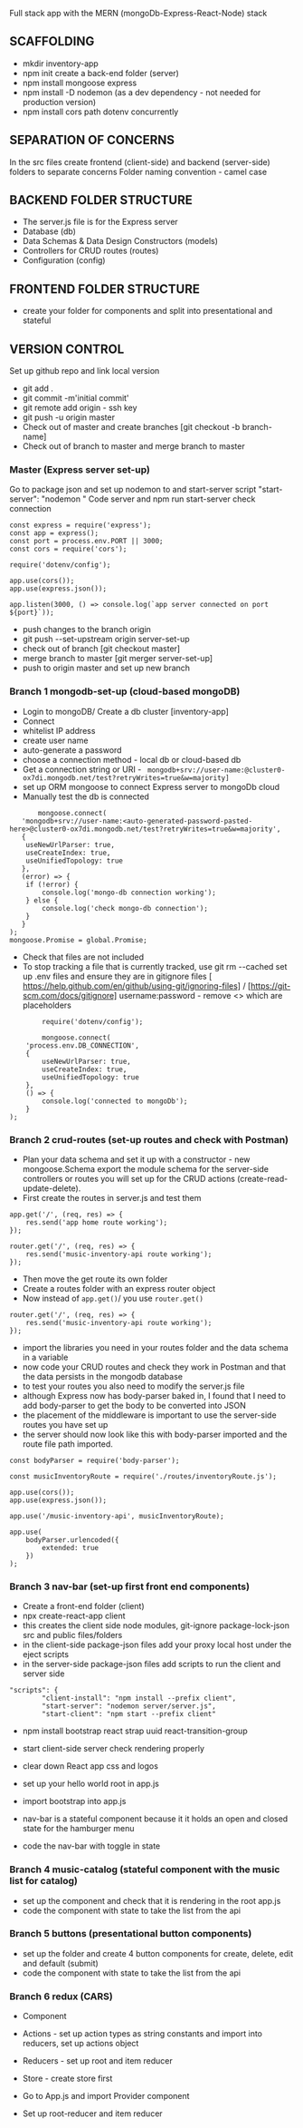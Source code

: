 Full stack app with the MERN (mongoDb-Express-React-Node) stack

## SCAFFOLDING
- mkdir inventory-app
- npm init
 create a back-end folder (server)
- npm install mongoose express
- npm install -D nodemon (as a dev dependency - not needed for production version)
- npm install cors path dotenv concurrently

## SEPARATION OF CONCERNS
In the src files create frontend (client-side) and backend (server-side) folders to separate concerns Folder naming convention - camel case

## BACKEND FOLDER STRUCTURE
- The server.js file is for the Express server
- Database (db)
- Data Schemas & Data Design Constructors (models)
- Controllers for CRUD routes (routes)
- Configuration (config)

## FRONTEND FOLDER STRUCTURE
- create your folder for components and split into presentational and stateful

## VERSION CONTROL
Set up github repo and link local version

- git add .
- git commit -m'initial commit'
- git remote add origin - ssh key
- git push -u origin master
- Check out of master and create branches [git checkout -b branch-name]
- Check out of branch to master and merge branch to master

### Master (Express server set-up)
Go to package json and set up nodemon to and start-server script "start-server": "nodemon <server relative path>"
Code server and npm run start-server check connection
```
const express = require('express');
const app = express();
const port = process.env.PORT || 3000;
const cors = require('cors');

require('dotenv/config');

app.use(cors());
app.use(express.json());

app.listen(3000, () => console.log(`app server connected on port ${port}`));
```
- push changes to the branch origin
- git push --set-upstream origin server-set-up
- check out of branch [git checkout master]
- merge branch to master [git merger server-set-up]
-  push to origin master and set up new branch

### Branch 1 mongodb-set-up (cloud-based mongoDB)
- Login to mongoDB/ Create a db cluster [inventory-app]
- Connect
- whitelist IP address
- create user name
- auto-generate a password
- choose a connection method - local db or cloud-based db
- Get a connection string or URI - ``` mongodb+srv://user-name:@cluster0-ox7di.mongodb.net/test?retryWrites=true&w=majority]```
- set up ORM mongoose to connect Express server to mongoDb cloud
- Manually test the db is connected

```
       mongoose.connect(
   'mongodb+srv://user-name:<auto-generated-password-pasted-here>@cluster0-ox7di.mongodb.net/test?retryWrites=true&w=majority',
   {
   	useNewUrlParser: true,
   	useCreateIndex: true,
   	useUnifiedTopology: true
   },
   (error) => {
   	if (!error) {
   		console.log('mongo-db connection working');
   	} else {
   		console.log('check mongo-db connection');
   	}
   }
);
mongoose.Promise = global.Promise;
```

- Check that files are not included
- To stop tracking a file that is currently tracked, use git rm --cached
set up .env files and ensure they are in gitignore files [ https://help.github.com/en/github/using-git/ignoring-files] / [https://git-scm.com/docs/gitignore]
username:password - remove <> which are placeholders

```
        require('dotenv/config');

        mongoose.connect(
	'process.env.DB_CONNECTION',
	{
		useNewUrlParser: true,
		useCreateIndex: true,
		useUnifiedTopology: true
	},
	() => {
		console.log('connected to mongoDb');
	}
);
```
### Branch 2 crud-routes (set-up routes and check with Postman)
- Plan your data schema and set it up with a constructor - new mongoose.Schema export the module schema for the server-side controllers or routes you will set up for the CRUD actions (create-read-update-delete).
- First create the routes in server.js and test them

```
app.get('/', (req, res) => {
	res.send('app home route working');
});

router.get('/', (req, res) => {
	res.send('music-inventory-api route working');
});
```

- Then move the get route its own folder
- Create a routes folder with an express router object
- Now instead of ```app.get()```/ you use ```router.get()```

```
router.get('/', (req, res) => {
	res.send('music-inventory-api route working');
});
```
- import the libraries you need in your routes folder and the data schema in a variable
- now code your CRUD routes and check they work in Postman and that the data persists in the mongodb database
- to test your routes you also need to modify the server.js file
- although Express now has body-parser baked in, I found that I need to add body-parser to get the body to be converted into JSON
- the placement of the middleware is important to use the server-side routes you have set up
- the server should now look like this with body-parser imported and the route file path imported.

```
const bodyParser = require('body-parser');

const musicInventoryRoute = require('./routes/inventoryRoute.js');

app.use(cors());
app.use(express.json());

app.use('/music-inventory-api', musicInventoryRoute);

app.use(
	bodyParser.urlencoded({
		extended: true
	})
);
```
### Branch 3 nav-bar (set-up first front end components)
- Create a front-end folder (client)
- npx create-react-app client
- this creates the client side node modules, git-ignore package-lock-json src and public files/folders
- in the client-side package-json files add your proxy local host under the eject scripts
- in the server-side package-json files add scripts to run the client and server side

```
"scripts": {
		"client-install": "npm install --prefix client",
		"start-server": "nodemon server/server.js",
		"start-client": "npm start --prefix client"
```        
- npm install bootstrap react strap uuid react-transition-group
- start client-side server check rendering properly

- clear down React app css and logos
- set up your hello world root in app.js
- import bootstrap into app.js
- nav-bar is a stateful component because it it holds an open and closed state for the hamburger menu
- code the nav-bar with toggle in state

### Branch 4 music-catalog (stateful component with the music list for catalog)
- set up the component and check that it is rendering in the root app.js
- code the component with state to take the list from the api

### Branch 5 buttons (presentational button components)
- set up the folder and create 4 button components for create, delete, edit and default (submit)
- code the component with state to take the list from the api

### Branch 6 redux (CARS)
 - Component
 - Actions - set up action types as string constants and import into reducers, set up actions object
 - Reducers - set up root and item reducer 
 - Store - create store first

 - Go to App.js and import Provider component
 - Set up root-reducer and item reducer